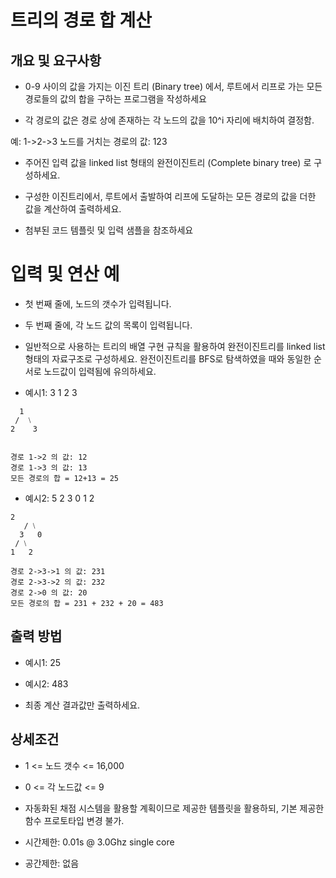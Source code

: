 # 트리의 경로 합 계산

## 개요 및 요구사항

- 0-9 사이의 값을 가지는 이진 트리 (Binary tree) 에서, 루트에서 리프로 가는 모든 경로들의 값의 합을 구하는 프로그램을 작성하세요

- 각 경로의 값은 경로 상에 존재하는 각 노드의 값을 10^i 자리에 배치하여 결정함.

예: 1->2->3 노드를 거치는 경로의 값: 123

- 주어진 입력 값을 linked list 형태의 완전이진트리 (Complete binary tree) 로 구성하세요.

- 구성한 이진트리에서, 루트에서 출발하여 리프에 도달하는 모든 경로의 값을 더한 값을 계산하여 출력하세요.

- 첨부된 코드 템플릿 및 입력 샘플을 참조하세요

# 입력 및 연산 예

- 첫 번째 줄에, 노드의 갯수가 입력됩니다.

- 두 번째 줄에, 각 노드 값의 목록이 입력됩니다.

- 일반적으로 사용하는 트리의 배열 구현 규칙을 활용하여 완전이진트리를 linked list 형태의 자료구조로 구성하세요. 완전이진트리를 BFS로 탐색하였을 때와 동일한 순서로 노드값이 입력됨에 유의하세요.

- 예시1:
  3
  1 2 3

```
  1
 /  ⧵
2    3


경로 1->2 의 값: 12
경로 1->3 의 값: 13
모든 경로의 합 = 12+13 = 25
```

- 예시2:
  5
  2 3 0 1 2

```
2
   / ⧵
  3   0
 / ⧵
1   2

경로 2->3->1 의 값: 231
경로 2->3->2 의 값: 232
경로 2->0 의 값: 20
모든 경로의 합 = 231 + 232 + 20 = 483
```

## 출력 방법

- 예시1:
  25

- 예시2:
  483

- 최종 계산 결과값만 출력하세요.

## 상세조건

- 1 <= 노드 갯수 <= 16,000

- 0 <= 각 노드값 <= 9

- 자동화된 채점 시스템을 활용할 계획이므로 제공한 템플릿을 활용하되, 기본 제공한 함수 프로토타입 변경 불가.

- 시간제한: 0.01s @ 3.0Ghz single core

- 공간제한: 없음
